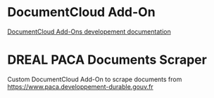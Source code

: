 
# DocumentCloud Add-On

[DocumentCloud Add-Ons developement documentation](https://github.com/MuckRock/documentcloud-hello-world-addon/wiki/)

# DREAL PACA Documents Scraper

Custom DocumentCloud Add-On to scrape documents from https://www.paca.developpement-durable.gouv.fr

